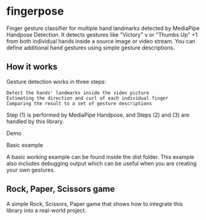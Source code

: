 # fingerpose

Finger gesture classifier for multiple hand landmarks detected by MediaPipe Handpose Detection. It detects gestures like "Victory" v or "Thumbs Up" +1 from both individual hands inside a source image or video stream. You can define additional hand gestures using simple gesture descriptions.

## How it works

Gesture detection works in three steps:

    Detect the hands' landmarks inside the video picture
    Estimating the direction and curl of each individual finger
    Comparing the result to a set of gesture descriptions

Step (1) is performed by MediaPipe Handpose, and Steps (2) and (3) are handled by this library.

Demo

Basic example

A basic working example can be found inside the dist folder. This example also includes debugging output which can be useful when you are creating your own gestures.

## Rock, Paper, Scissors game

A simple Rock, Scissors, Paper game that shows how to integrate this library into a real-world project.

